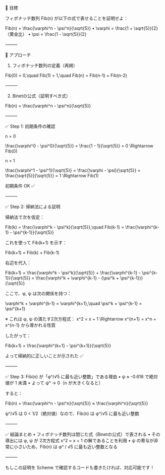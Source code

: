 🧠 目標

フィボナッチ数列 Fib(n) が以下の式で表せることを証明せよ：

Fib(n) = \frac{\varphi^n - \psi^n}{\sqrt{5}}
	•	\varphi = \frac{1 + \sqrt{5}}{2}（黄金比）
	•	\psi = \frac{1 - \sqrt{5}}{2}

⸻

🧩 アプローチ

1. フィボナッチ数列の定義（再掲）

Fib(0) = 0,\quad Fib(1) = 1,\quad Fib(n) = Fib(n-1) + Fib(n-2)

⸻

2. Binetの公式（証明すべき式）

Fib(n) = \frac{\varphi^n - \psi^n}{\sqrt{5}}

⸻

✅ Step 1: 初期条件の確認

n = 0

\frac{\varphi^0 - \psi^0}{\sqrt{5}} = \frac{1 - 1}{\sqrt{5}} = 0
\Rightarrow Fib(0)

n = 1

\frac{\varphi^1 - \psi^1}{\sqrt{5}} = \frac{\varphi - \psi}{\sqrt{5}} = \frac{\sqrt{5}}{\sqrt{5}} = 1
\Rightarrow Fib(1)

初期条件 OK ✅

⸻

✅ Step 2: 帰納法による証明

帰納法で次を仮定：

Fib(k) = \frac{\varphi^k - \psi^k}{\sqrt{5}},\quad Fib(k-1) = \frac{\varphi^{k-1} - \psi^{k-1}}{\sqrt{5}}

これを使って Fib(k+1) を示す：

Fib(k+1) = Fib(k) + Fib(k-1)

右辺を代入：

Fib(k+1) = \frac{\varphi^k - \psi^k}{\sqrt{5}} + \frac{\varphi^{k-1} - \psi^{k-1}}{\sqrt{5}} = \frac{\varphi^k + \varphi^{k-1} - (\psi^k + \psi^{k-1})}{\sqrt{5}}

ここで、φ, ψ は次の関係を持つ：

\varphi^k + \varphi^{k-1} = \varphi^{k+1},\quad \psi^k + \psi^{k-1} = \psi^{k+1}

※ これは φ, ψ の満たす2次方程式：
x^2 = x + 1
\Rightarrow x^{n+1} = x^n + x^{n-1}
から導かれる性質

したがって：

Fib(k+1) = \frac{\varphi^{k+1} - \psi^{k+1}}{\sqrt{5}}

よって帰納的に正しいことが示された ✅

⸻

✅ Step 3: Fib(n) が「φⁿ/√5 に最も近い整数」である理由
	•	ψ ≈ -0.618 で絶対値が 1 未満
	•	よって ψⁿ → 0（n が大きくなると）

すると：

Fib(n) = \frac{\varphi^n - \psi^n}{\sqrt{5}} ≈ \frac{\varphi^n}{\sqrt{5}}

ψⁿ/√5 は 0 < 1/2（絶対値）なので、Fib(n) は φⁿ/√5 に最も近い整数

⸻

✅ 結論まとめ
	•	フィボナッチ数列は閉じた式（Binetの公式）で表される
	•	その導出には φ, ψ が 2次方程式 x^2 = x + 1 の解であることを利用
	•	ψ の寄与が非常に小さいため、Fib(n) は φⁿ / √5 に最も近い整数となる

⸻

もしこの証明を Scheme で確認するコードも書きたければ、対応可能です！
